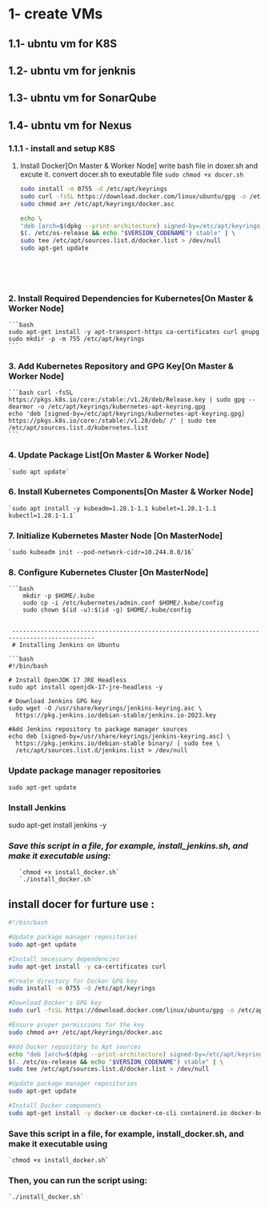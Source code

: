 # 1- create VMs

## 1.1- ubntu vm for K8S
## 1.2- ubntu vm for jenknis
## 1.3- ubntu vm for SonarQube
## 1.4- ubntu vm for Nexus 

### 1.1.1 - **install and setup K8S** 
 
 1. Install Docker[On Master & Worker Node]
    write bash file in doxer.sh and excute it. 
     convert docer.sh to exeutable file 
    `sudo chmod +x docer.sh`
    ```bash
    sudo install -m 0755 -d /etc/apt/keyrings
    sudo curl -fsSL https://download.docker.com/linux/ubuntu/gpg -o /etc/apt/keyrings/docker.asc
    sudo chmod a+r /etc/apt/keyrings/docker.asc

    echo \
    "deb [arch=$(dpkg --print-architecture) signed-by=/etc/apt/keyrings/docker.asc] https://    download.docker.com/linux/ubuntu \
    $(. /etc/os-release && echo "$VERSION_CODENAME") stable" | \
    sudo tee /etc/apt/sources.list.d/docker.list > /dev/null
    sudo apt-get update

   
   
 
 ### 2. Install Required Dependencies for Kubernetes[On Master & Worker Node]
    ```bash
    sudo apt-get install -y apt-transport-https ca-certificates curl gnupg
    sudo mkdir -p -m 755 /etc/apt/keyrings
    ```
    
 ### 3. Add Kubernetes Repository and GPG Key[On Master & Worker Node]
 
    ```bash curl -fsSL https://pkgs.k8s.io/core:/stable:/v1.28/deb/Release.key | sudo gpg --dearmor -o /etc/apt/keyrings/kubernetes-apt-keyring.gpg
    echo 'deb [signed-by=/etc/apt/keyrings/kubernetes-apt-keyring.gpg] https://pkgs.k8s.io/core:/stable:/v1.28/deb/ /' | sudo tee /etc/apt/sources.list.d/kubernetes.list
    ```
 ### 4. Update Package List[On Master & Worker Node]
    `sudo apt update`
 
### 6. Install Kubernetes Components[On Master & Worker Node]
    `sudo apt install -y kubeadm=1.28.1-1.1 kubelet=1.28.1-1.1 kubectl=1.28.1-1.1`
 
### 7. Initialize Kubernetes Master Node [On MasterNode]
    `sudo kubeadm init --pod-network-cidr=10.244.0.0/16`
 
### 8. Configure Kubernetes Cluster [On MasterNode]
    ```bash
        mkdir -p $HOME/.kube
        sudo cp -i /etc/kubernetes/admin.conf $HOME/.kube/config
        sudo chown $(id -u):$(id -g) $HOME/.kube/config
```

 ---------------------------------------------------------------------------------------------
 # Installing Jenkins on Ubuntu

```bash
#!/bin/bash

# Install OpenJDK 17 JRE Headless
sudo apt install openjdk-17-jre-headless -y

# Download Jenkins GPG key
sudo wget -O /usr/share/keyrings/jenkins-keyring.asc \
  https://pkg.jenkins.io/debian-stable/jenkins.io-2023.key

#Add Jenkins repository to package manager sources
echo deb [signed-by=/usr/share/keyrings/jenkins-keyring.asc] \
  https://pkg.jenkins.io/debian-stable binary/ | sudo tee \
  /etc/apt/sources.list.d/jenkins.list > /dev/null

```
### Update package manager repositories

`sudo apt-get update`


### Install Jenkins
sudo apt-get install jenkins -y

### *Save this script in a file, for example, install_jenkins.sh, and make it executable using:*
       `chmod +x install_docker.sh`
       `./install_docker.sh`


## install docer for furture use :
```bash
#!/bin/bash

#Update package manager repositories
sudo apt-get update

#Install necessary dependencies
sudo apt-get install -y ca-certificates curl

#Create directory for Docker GPG key
sudo install -m 0755 -d /etc/apt/keyrings

#Download Docker's GPG key
sudo curl -fsSL https://download.docker.com/linux/ubuntu/gpg -o /etc/apt/keyrings/docker.asc

#Ensure proper permissions for the key
sudo chmod a+r /etc/apt/keyrings/docker.asc

#Add Docker repository to Apt sources
echo "deb [arch=$(dpkg --print-architecture) signed-by=/etc/apt/keyrings/docker.asc] https://download.docker.com/linux/ubuntu \
$(. /etc/os-release && echo "$VERSION_CODENAME") stable" | \
sudo tee /etc/apt/sources.list.d/docker.list > /dev/null

#Update package manager repositories
sudo apt-get update

#Install Docker components
sudo apt-get install -y docker-ce docker-ce-cli containerd.io docker-buildx-plugin docker-compose-plugin
```

### Save this script in a file, for example, install_docker.sh, and make it executable using
   
    `chmod +x install_docker.sh`

### Then, you can run the script using:
    `./install_docker.sh`



